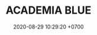 ---
layout: liga-indigo-team
permalink: /team/:title.html
categories: ROCT
team: ACADEMIA BLUE
maincover: /assets/logos/BLUE.png
puntosLJMAYO24: 6
date: 2020-08-29 10:29:20 +0700
title: ACADEMIA BLUE
ID: BLUE
puntos: 11
pj: 10



---